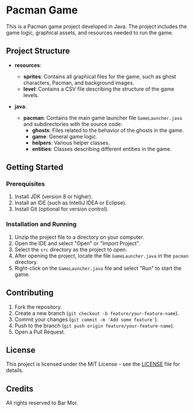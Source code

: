 # Pacman Game

This is a Pacman game project developed in Java. The project includes the game logic, graphical assets, and resources needed to run the game.

## Project Structure

- **resources**:
  - **sprites**: Contains all graphical files for the game, such as ghost characters, Pacman, and background images.
  - **level**: Contains a CSV file describing the structure of the game levels.
  
- **java**:
  - **pacman**: Contains the main game launcher file `GameLauncher.java` and subdirectories with the source code:
    - **ghosts**: Files related to the behavior of the ghosts in the game.
    - **game**: General game logic.
    - **helpers**: Various helper classes.
    - **entities**: Classes describing different entities in the game.

## Getting Started

### Prerequisites

1. Install JDK (version 8 or higher).
2. Install an IDE (such as IntelliJ IDEA or Eclipse).
3. Install Git (optional for version control).

### Installation and Running

1. Unzip the project file to a directory on your computer.
2. Open the IDE and select "Open" or "Import Project".
3. Select the `src` directory as the project to open.
4. After opening the project, locate the file `GameLauncher.java` in the `pacman` directory.
5. Right-click on the `GameLauncher.java` file and select "Run" to start the game.

## Contributing

1. Fork the repository.
2. Create a new branch (`git checkout -b feature/your-feature-name`).
3. Commit your changes (`git commit -m 'Add some feature'`).
4. Push to the branch (`git push origin feature/your-feature-name`).
5. Open a Pull Request.

## License

This project is licensed under the MIT License - see the [LICENSE](LICENSE) file for details.

## Credits

All rights reserved to Bar Mor.
